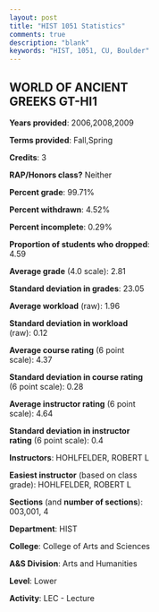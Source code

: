 ```yaml
---
layout: post
title: "HIST 1051 Statistics"
comments: true
description: "blank"
keywords: "HIST, 1051, CU, Boulder"
--- 
```

<head>
<script src="https://ajax.googleapis.com/ajax/libs/jquery/2.1.3/jquery.min.js"></script>
<script src="https://dl.dropboxusercontent.com/s/pc42nxpaw1ea4o9/highcharts.js?dl=0"></script>
<!-- <script src="../assets/js/highcharts.js"></script> -->
<style type="text/css">@font-face {
	font-family: "Bebas Neue";
	src: url(https://www.filehosting.org/file/details/544349/BebasNeue%20Regular.otf) format("opentype");
	}
	h1.Bebas { 
		font-family: "Bebas Neue", Verdana, Tahoma;
	}
</style>
</head>
<body>
	<div id="container" style="float: right; width: 45%; height: 88%; margin-left: 2.5%; margin-right: 2.5%;"></div>
	<script language="JavaScript">
		$(document).ready(function() {
		var chart = {type: 'column'};
		var title = {text: 'Grade Distribution'};
		var xAxis = {categories: ['A','B','C','D','F'],crosshair: true};
		var yAxis = {min: 0,title: {text: 'Percentage'}};
		var tooltip = {headerFormat: '<center><b><span style="font-size:20px">{point.key}</span></b></center>',
		               pointFormat: '<td style="padding:0"><b>{point.y:.1f}%</b></td>',
		               footerFormat: '</table>',shared: true,useHTML: true};
		var plotOptions = {column: {pointPadding: 0.0,borderWidth: 0}};  
		var credits = {enabled: false};var series= [{name: 'Percent',data: [29.95,35.28,21.57,8.88,4.31,]}];
		var json = {};
		json.chart = chart;
		json.title = title;
		json.tooltip = tooltip;
		json.xAxis = xAxis;
		json.yAxis = yAxis;  
		json.series = series;
		json.plotOptions = plotOptions;  
		json.credits = credits;
		$('#container').highcharts(json);
	});
	</script>
</body>
			   
## WORLD OF ANCIENT GREEKS GT-HI1

**Years provided**: 2006,2008,2009

**Terms provided**: Fall,Spring

**Credits**: 3

**RAP/Honors class?** Neither

**Percent grade**: 99.71%

**Percent withdrawn**: 4.52%

**Percent incomplete**: 0.29%

**Proportion of students who dropped**: 4.59

**Average grade** (4.0 scale): 2.81

**Standard deviation in grades**: 23.05

**Average workload** (raw): 1.96

**Standard deviation in workload** (raw): 0.12

**Average course rating** (6 point scale): 4.37

**Standard deviation in course rating** (6 point scale): 0.28

**Average instructor rating** (6 point scale): 4.64

**Standard deviation in instructor rating** (6 point scale): 0.4

**Instructors**: HOHLFELDER, ROBERT L

**Easiest instructor** (based on class grade): HOHLFELDER, ROBERT L

**Sections** (and **number of sections**): 003,001, 4

**Department**: HIST

**College**: College of Arts and Sciences

**A&S Division**: Arts and Humanities

**Level**: Lower

**Activity**: LEC - Lecture